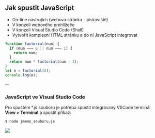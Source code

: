 ## Jak spustit JavaScript
* On-line nástrojích (webová stránka - pískoviště)
* V konzoli webového prohlížeče
* V konzoli Visual Studio Code (Shell)
* Vytvořit komplexní HTML stránku a do ní JavaScript integrovat

```js
function factorial(num) {
  if (num === 0 || num === 1) {
    return num;
  }
  return num * factorial(num - 1);
}
let n = factorial(8);
console.log(n);
```

--

### JavaScript ve Visual Studio Code

<div class="block">Pro spuštění *.js souboru je potřeba spustit integrovaný VSCode terminál <br /><strong>View > Terminal</strong>
a spustit příkaz:</div>

```bash
$ node jmeno_souboru.js
```

![](https://sebhastian.com/run-javascript-visual-studio-code/run-js-vscode-terminal.png?ezimgfmt=rs:776x468/rscb3/ng:webp/ngcb3)